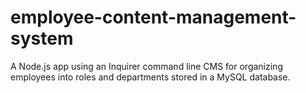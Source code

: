 # employee-content-management-system
A Node.js app using an Inquirer command line CMS for organizing employees into roles and departments stored in a MySQL database.
